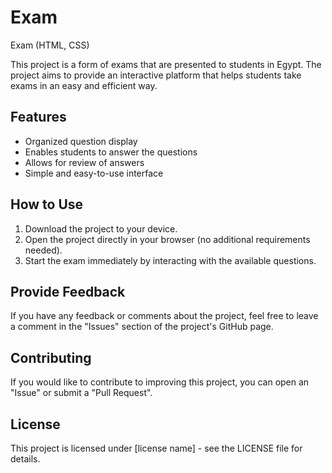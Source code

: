 # Exam
Exam (HTML, CSS)

This project is a form of exams that are presented to students in Egypt. The project aims to provide an interactive platform that helps students take exams in an easy and efficient way.

## Features

- Organized question display
- Enables students to answer the questions
- Allows for review of answers
- Simple and easy-to-use interface

## How to Use

1. Download the project to your device.
2. Open the project directly in your browser (no additional requirements needed).
3. Start the exam immediately by interacting with the available questions.

## Provide Feedback

If you have any feedback or comments about the project, feel free to leave a comment in the "Issues" section of the project's GitHub page.

## Contributing

If you would like to contribute to improving this project, you can open an "Issue" or submit a "Pull Request".

## License

This project is licensed under [license name] - see the LICENSE file for details.
